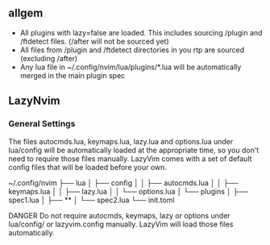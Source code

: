 ## allgem
- All plugins with lazy=false are loaded. This includes sourcing /plugin and /ftdetect files. (/after will not be sourced yet)
- All files from /plugin and /ftdetect directories in you rtp are sourced (excluding /after)
- Any lua file in ~/.config/nvim/lua/plugins/*.lua will be automatically merged in the main plugin spec

## LazyNvim
### General Settings
The files autocmds.lua, keymaps.lua, lazy.lua and options.lua under lua/config will be automatically loaded at the appropriate time, so you don't need to require those files manually. LazyVim comes with a set of default config files that will be loaded before your own.

~/.config/nvim
├── lua
│   ├── config
│   │   ├── autocmds.lua
│   │   ├── keymaps.lua
│   │   ├── lazy.lua
│   │   └── options.lua
│   └── plugins
│       ├── spec1.lua
│       ├── **
│       └── spec2.lua
└── init.toml

DANGER
Do not require autocmds, keymaps, lazy or options under lua/config/ or lazyvim.config manually. LazyVim will load those files automatically.